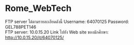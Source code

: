 # Rome_WebTech
FTP server ได้ตามรายละเอียดดังนี้
Username: 64070125
Password: GEL788PET146	
FTP server: 10.0.15.20
Link ไปยัง Web site ของนักศึกษา: http://10.0.15.20/it/64070125/
